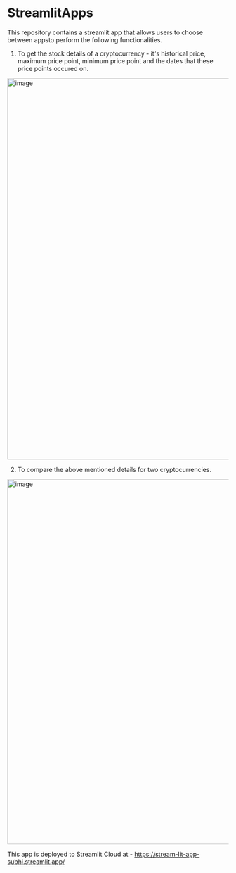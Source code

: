 # StreamlitApps

This repository contains a streamlit app that allows users to choose between appsto perform the following functionalities.
  1. To get the stock details of a cryptocurrency - it's historical price, maximum price point, minimum price point and the dates that these price points occured on.
<img width="867" alt="image" src="https://github.com/A00473252/StreamlitApps/assets/144287335/185540a7-5533-4a0a-9e66-649e2859b31d">

  2. To compare the above mentioned details for two cryptocurrencies.
<img width="830" alt="image" src="https://github.com/A00473252/StreamlitApps/assets/144287335/46379e13-e956-4395-8f8e-11eb2d208575">


This app is deployed to Streamlit Cloud at - https://stream-lit-app-subhi.streamlit.app/


